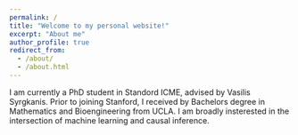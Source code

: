 ```yaml
---
permalink: /
title: "Welcome to my personal website!"
excerpt: "About me"
author_profile: true
redirect_from: 
  - /about/
  - /about.html
---
```


I am currently a PhD student in Standord ICME, advised by Vasilis Syrgkanis. Prior to joining Stanford, I received by Bachelors degree in Mathematics and Bioengineering from UCLA. I am broadly insterested in the intersection of machine learning and causal inference. 


